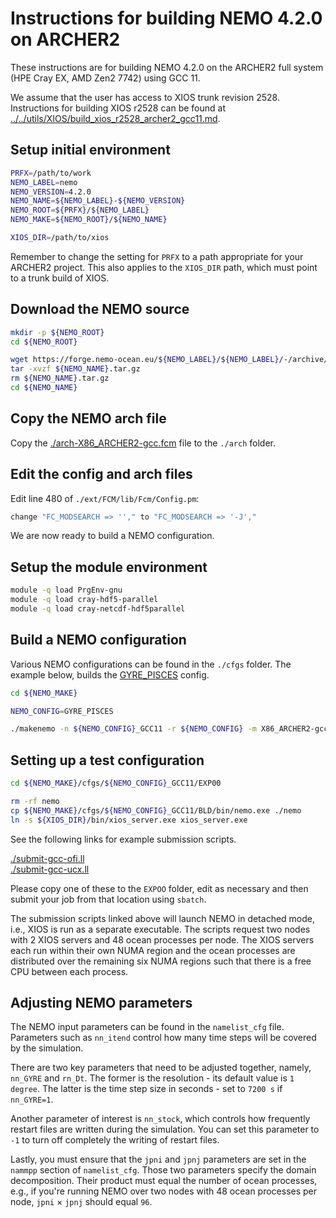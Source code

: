 Instructions for building NEMO 4.2.0 on ARCHER2
===============================================

These instructions are for building NEMO 4.2.0 on the ARCHER2 full system (HPE Cray EX, AMD Zen2 7742) using GCC 11.

We assume that the user has access to XIOS trunk revision 2528.
Instructions for building XIOS r2528 can be found at [../../utils/XIOS/build_xios_r2528_archer2_gcc11.md](../../utils/XIOS/build_xios_r2528_archer2_gcc11.md).  


Setup initial environment
-------------------------

```bash
PRFX=/path/to/work
NEMO_LABEL=nemo
NEMO_VERSION=4.2.0
NEMO_NAME=${NEMO_LABEL}-${NEMO_VERSION}
NEMO_ROOT=${PRFX}/${NEMO_LABEL}
NEMO_MAKE=${NEMO_ROOT}/${NEMO_NAME}

XIOS_DIR=/path/to/xios
```

Remember to change the setting for `PRFX` to a path appropriate for your ARCHER2 project.
This also applies to the `XIOS_DIR` path, which must point to a trunk build of XIOS.


Download the NEMO source
------------------------

```bash
mkdir -p ${NEMO_ROOT}
cd ${NEMO_ROOT}

wget https://forge.nemo-ocean.eu/${NEMO_LABEL}/${NEMO_LABEL}/-/archive/${NEMO_VERSION}/${NEMO_NAME}.tar.gz
tar -xvzf ${NEMO_NAME}.tar.gz
rm ${NEMO_NAME}.tar.gz
cd ${NEMO_NAME}
```


Copy the NEMO arch file
-----------------------

Copy the [./arch-X86_ARCHER2-gcc.fcm](./arch-X86_ARCHER2-gcc.fcm) file to the `./arch` folder.


Edit the config and arch files
------------------------------

Edit line 480 of `./ext/FCM/lib/Fcm/Config.pm`:

```bash
change "FC_MODSEARCH => ''," to "FC_MODSEARCH => '-J',"
```

We are now ready to build a NEMO configuration.


Setup the module environment
----------------------------

```bash
module -q load PrgEnv-gnu
module -q load cray-hdf5-parallel
module -q load cray-netcdf-hdf5parallel
```


Build a NEMO configuration
--------------------------

Various NEMO configurations can be found in the `./cfgs` folder. The example below,
builds the [GYRE_PISCES](https://sites.nemo-ocean.io/user-guide/cfgs.html#gyre-pisces) config.

```bash
cd ${NEMO_MAKE}

NEMO_CONFIG=GYRE_PISCES

./makenemo -n ${NEMO_CONFIG}_GCC11 -r ${NEMO_CONFIG} -m X86_ARCHER2-gcc -j 16
```


Setting up a test configuration
-------------------------------

```bash
cd ${NEMO_MAKE}/cfgs/${NEMO_CONFIG}_GCC11/EXP00

rm -rf nemo
cp ${NEMO_MAKE}/cfgs/${NEMO_CONFIG}_GCC11/BLD/bin/nemo.exe ./nemo
ln -s ${XIOS_DIR}/bin/xios_server.exe xios_server.exe
```

See the following links for example submission scripts.

[./submit-gcc-ofi.ll](./submit-gcc-ofi.ll)\
[./submit-gcc-ucx.ll](./submit-gcc-ucx.ll)

Please copy one of these to the `EXPOO` folder, edit as necessary and then submit
your job from that location using `sbatch`.

The submission scripts linked above will launch NEMO in detached mode, i.e., XIOS
is run as a separate executable. The scripts request two nodes with 2 XIOS servers
and 48 ocean processes per node. The XIOS servers each run within their own NUMA
region and the ocean processes are distributed over the remaining six NUMA
regions such that there is a free CPU between each process.


Adjusting NEMO parameters
-------------------------

The NEMO input parameters can be found in the `namelist_cfg` file. Parameters such
as `nn_itend` control how many time steps will be covered by the simulation.

There are two key parameters that need to be adjusted together, namely, `nn_GYRE`
and `rn_Dt`. The former is the resolution - its default value is `1 degree`.
The latter is the time step size in seconds - set to `7200 s` if `nn_GYRE=1`.

Another parameter of interest is `nn_stock`, which controls how frequently restart
files are written during the simulation. You can set this parameter to `-1` to turn
off completely the writing of restart files.

Lastly, you must ensure that the `jpni` and `jpnj` parameters are set in the `nammpp`
section of `namelist_cfg`. Those two parameters specify the domain decomposition.
Their product must equal the number of ocean processes, e.g., if you're running NEMO
over two nodes with 48 ocean processes per node, `jpni` $\times$ `jpnj` should equal `96`.

